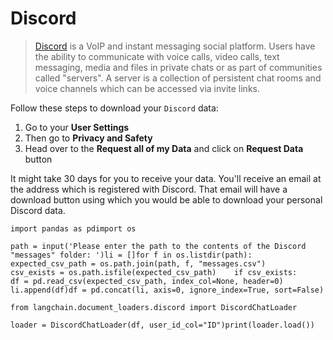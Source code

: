 Discord
=======

> [Discord](https://discord.com/) is a VoIP and instant messaging social platform. Users have the ability to communicate with voice calls, video calls, text messaging, media and files in private chats or as part of communities called "servers". A server is a collection of persistent chat rooms and voice channels which can be accessed via invite links.

Follow these steps to download your `Discord` data:

1.  Go to your **User Settings**
2.  Then go to **Privacy and Safety**
3.  Head over to the **Request all of my Data** and click on **Request Data** button

It might take 30 days for you to receive your data. You'll receive an email at the address which is registered with Discord. That email will have a download button using which you would be able to download your personal Discord data.

    import pandas as pdimport os

    path = input('Please enter the path to the contents of the Discord "messages" folder: ')li = []for f in os.listdir(path):    expected_csv_path = os.path.join(path, f, "messages.csv")    csv_exists = os.path.isfile(expected_csv_path)    if csv_exists:        df = pd.read_csv(expected_csv_path, index_col=None, header=0)        li.append(df)df = pd.concat(li, axis=0, ignore_index=True, sort=False)

    from langchain.document_loaders.discord import DiscordChatLoader

    loader = DiscordChatLoader(df, user_id_col="ID")print(loader.load())